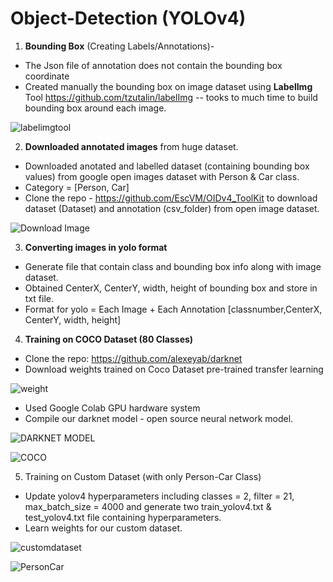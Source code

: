 # Object-Detection (YOLOv4)

1. **Bounding Box** (Creating Labels/Annotations)- 
* The Json file of annotation does not contain the bounding box coordinate
* Created manually the bounding box on image dataset using **LabelImg** Tool https://github.com/tzutalin/labelImg -- tooks to much time to build bounding box around each image. 

![labelimgtool](https://user-images.githubusercontent.com/39665134/144701896-478530d6-54b6-4868-91c9-7654cef84057.PNG)

2. **Downloaded annotated images** from huge dataset.
* Downloaded anotated and labelled dataset (containing bounding box values) from google open images dataset with Person & Car class.
* Category = [Person, Car]
* Clone the repo - https://github.com/EscVM/OIDv4_ToolKit to download dataset (Dataset) and annotation (csv_folder) from open image dataset.

![Download Image](https://user-images.githubusercontent.com/39665134/144703163-3583cff6-ea89-439e-a963-c2ddb150e62d.PNG)


3. **Converting images in yolo format**
* Generate file that contain class and bounding box info along with image dataset. 
* Obtained CenterX, CenterY, width, height of bounding box and store in txt file.
* Format for yolo = Each Image + Each Annotation [classnumber,CenterX, CenterY, width, height]  

4. **Training on COCO Dataset (80 Classes)**
* Clone the repo: https://github.com/alexeyab/darknet
* Download weights trained on Coco Dataset pre-trained transfer learning

![weight](https://user-images.githubusercontent.com/39665134/144703626-2a5c0853-fc17-45a8-8b35-d9564a56242b.PNG)


* Used Google Colab GPU hardware system
* Compile our darknet model - open source neural network model. 

![DARKNET MODEL](https://user-images.githubusercontent.com/39665134/144703634-1eb99418-b470-44a8-bb17-0ca8a9b74fda.PNG)

![COCO](https://user-images.githubusercontent.com/39665134/144704198-a291eaec-191e-4da2-a00f-ca4558f15c20.PNG)


5. Training on Custom Dataset (with only Person-Car Class)
* Update yolov4 hyperparameters including classes = 2, filter = 21, max_batch_size = 4000 and generate two train_yolov4.txt & test_yolov4.txt file containing hyperparameters.  
*  Learn weights for our custom dataset.  

![customdataset](https://user-images.githubusercontent.com/39665134/144703939-de2ea59b-fad8-47df-8e77-19062ae4bb80.PNG)

![PersonCar](https://user-images.githubusercontent.com/39665134/144703740-5826158c-03c2-40fe-bf4c-544529add78c.PNG)
  



